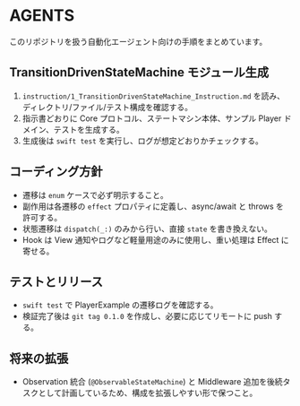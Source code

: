 # AGENTS

このリポジトリを扱う自動化エージェント向けの手順をまとめています。

## TransitionDrivenStateMachine モジュール生成
1. `instruction/1_TransitionDrivenStateMachine_Instruction.md` を読み、ディレクトリ/ファイル/テスト構成を確認する。
2. 指示書どおりに Core プロトコル、ステートマシン本体、サンプル Player ドメイン、テストを生成する。
3. 生成後は `swift test` を実行し、ログが想定どおりかチェックする。

## コーディング方針
- 遷移は `enum` ケースで必ず明示すること。
- 副作用は各遷移の `effect` プロパティに定義し、async/await と throws を許可する。
- 状態遷移は `dispatch(_:)` のみから行い、直接 `state` を書き換えない。
- Hook は View 通知やログなど軽量用途のみに使用し、重い処理は Effect に寄せる。

## テストとリリース
- `swift test` で PlayerExample の遷移ログを確認する。
- 検証完了後は `git tag 0.1.0` を作成し、必要に応じてリモートに push する。

## 将来の拡張
- Observation 統合 (`@ObservableStateMachine`) と Middleware 追加を後続タスクとして計画しているため、構成を拡張しやすい形で保つこと。
